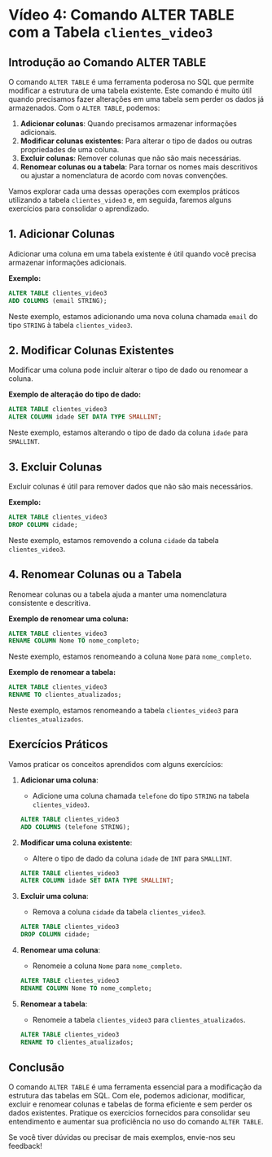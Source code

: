 # Vídeo 4: Comando ALTER TABLE com a Tabela `clientes_video3`

## Introdução ao Comando ALTER TABLE

O comando `ALTER TABLE` é uma ferramenta poderosa no SQL que permite modificar a estrutura de uma tabela existente. Este comando é muito útil quando precisamos fazer alterações em uma tabela sem perder os dados já armazenados. Com o `ALTER TABLE`, podemos:

1. **Adicionar colunas**: Quando precisamos armazenar informações adicionais.
2. **Modificar colunas existentes**: Para alterar o tipo de dados ou outras propriedades de uma coluna.
3. **Excluir colunas**: Remover colunas que não são mais necessárias.
4. **Renomear colunas ou a tabela**: Para tornar os nomes mais descritivos ou ajustar a nomenclatura de acordo com novas convenções.

Vamos explorar cada uma dessas operações com exemplos práticos utilizando a tabela `clientes_video3` e, em seguida, faremos alguns exercícios para consolidar o aprendizado.

## 1. Adicionar Colunas

Adicionar uma coluna em uma tabela existente é útil quando você precisa armazenar informações adicionais. 

**Exemplo:**

```sql
ALTER TABLE clientes_video3
ADD COLUMNS (email STRING);
```

Neste exemplo, estamos adicionando uma nova coluna chamada `email` do tipo `STRING` à tabela `clientes_video3`.

## 2. Modificar Colunas Existentes

Modificar uma coluna pode incluir alterar o tipo de dado ou renomear a coluna. 

**Exemplo de alteração do tipo de dado:**

```sql
ALTER TABLE clientes_video3
ALTER COLUMN idade SET DATA TYPE SMALLINT;
```

Neste exemplo, estamos alterando o tipo de dado da coluna `idade` para `SMALLINT`.

## 3. Excluir Colunas

Excluir colunas é útil para remover dados que não são mais necessários. 

**Exemplo:**

```sql
ALTER TABLE clientes_video3
DROP COLUMN cidade;
```

Neste exemplo, estamos removendo a coluna `cidade` da tabela `clientes_video3`.

## 4. Renomear Colunas ou a Tabela

Renomear colunas ou a tabela ajuda a manter uma nomenclatura consistente e descritiva. 

**Exemplo de renomear uma coluna:**

```sql
ALTER TABLE clientes_video3
RENAME COLUMN Nome TO nome_completo;
```

Neste exemplo, estamos renomeando a coluna `Nome` para `nome_completo`.

**Exemplo de renomear a tabela:**

```sql
ALTER TABLE clientes_video3
RENAME TO clientes_atualizados;
```

Neste exemplo, estamos renomeando a tabela `clientes_video3` para `clientes_atualizados`.

## Exercícios Práticos

Vamos praticar os conceitos aprendidos com alguns exercícios:

1. **Adicionar uma coluna**:
   - Adicione uma coluna chamada `telefone` do tipo `STRING` na tabela `clientes_video3`.

   ```sql
   ALTER TABLE clientes_video3
   ADD COLUMNS (telefone STRING);
   ```

2. **Modificar uma coluna existente**:
   - Altere o tipo de dado da coluna `idade` de `INT` para `SMALLINT`.

   ```sql
   ALTER TABLE clientes_video3
   ALTER COLUMN idade SET DATA TYPE SMALLINT;
   ```

3. **Excluir uma coluna**:
   - Remova a coluna `cidade` da tabela `clientes_video3`.

   ```sql
   ALTER TABLE clientes_video3
   DROP COLUMN cidade;
   ```

4. **Renomear uma coluna**:
   - Renomeie a coluna `Nome` para `nome_completo`.

   ```sql
   ALTER TABLE clientes_video3
   RENAME COLUMN Nome TO nome_completo;
   ```

5. **Renomear a tabela**:
   - Renomeie a tabela `clientes_video3` para `clientes_atualizados`.

   ```sql
   ALTER TABLE clientes_video3
   RENAME TO clientes_atualizados;
   ```

## Conclusão

O comando `ALTER TABLE` é uma ferramenta essencial para a modificação da estrutura das tabelas em SQL. Com ele, podemos adicionar, modificar, excluir e renomear colunas e tabelas de forma eficiente e sem perder os dados existentes. Pratique os exercícios fornecidos para consolidar seu entendimento e aumentar sua proficiência no uso do comando `ALTER TABLE`.

Se você tiver dúvidas ou precisar de mais exemplos, envie-nos seu feedback!
